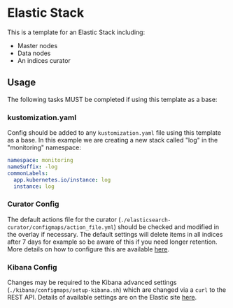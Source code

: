 # Elastic Stack

This is a template for an Elastic Stack including:

* Master nodes
* Data nodes
* An indices curator

## Usage

The following tasks MUST be completed if using this template as a base:

### kustomization.yaml

Config should be added to any `kustomization.yaml` file using this template as a base. In this example we are creating a new stack called "log" in the "monitoring" namespace:

```yaml
namespace: monitoring
nameSuffix: -log
commonLabels:
  app.kubernetes.io/instance: log
  instance: log
```

### Curator Config

The default actions file for the curator (`./elasticsearch-curator/configmaps/action_file.yml`) should be checked and modified in the overlay if necessary. The default settings will delete items in all indices after 7 days for example so be aware of this if you need longer retention. More details on how to configure this are available [here](https://github.com/elastic/curator/blob/master/docs/asciidoc/configuration.asciidoc).

### Kibana Config

Changes may be required to the Kibana advanced settings (`./kibana/configmaps/setup-kibana.sh`) which are changed via a `curl` to the REST API. Details of available settings are on the Elastic site [here](https://www.elastic.co/guide/en/kibana/current/advanced-options.html).